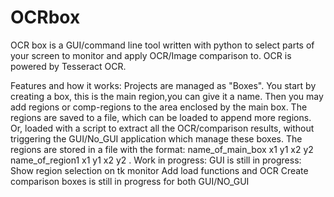 # OCRbox

OCR box is a GUI/command line tool written with python to select parts of your screen to monitor and apply OCR/Image comparison to.
OCR is powered by Tesseract OCR.

Features and how it works:
    Projects are managed as "Boxes".
    You start by creating a box, this is the main region,you can give it a name.
    Then you may add regions or comp-regions to the area enclosed by the main box.
    The regions are saved to a file, which can be loaded to append more regions.
    Or, loaded with a script to extract all the OCR/comparison results, without
    triggering the GUI/No_GUI application which manage these boxes.
    The regions are stored in a file with the format:
    name_of_main_box x1 y1 x2 y2
    name_of_region1 x1 y1 x2 y2
    .
Work in progress: 
    GUI is still in progress:
        Show region selection on tk monitor
    Add load functions and OCR
    Create comparison boxes is still in progress for both GUI/NO_GUI
    

